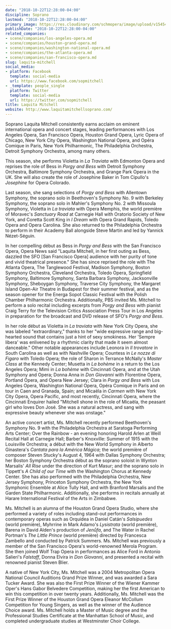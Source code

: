 ```yaml
---
date: "2018-10-22T12:28:00-04:00"
discipline: Soprano
lastmod: "2018-10-22T12:28:00-04:00"
primary_image: https://res.cloudinary.com/schmopera/image/upload/v1545409169/media/webhook-uploads/1540225586694/Mitchell.L.Headshot2018.2..jpg.jpg
publishDate: "2018-10-22T12:28:00-04:00"
related_companies:
- scene/companies/los-angeles-opera.md
- scene/companies/houston-grand-opera.md
- scene/companies/washington-national-opera.md
- scene/companies/the-atlanta-opera.md
- scene/companies/san-francisco-opera.md
slug: laquita-mitchell
social_media:
- platform: Facebook
  template: social-media
  url: https://www.facebook.com/sopmitchell
- _template: people_single
  platform: Twitter
  template: social-media
  url: https://twitter.com/sopmitchell
title: Laquita Mitchell
website: http://www.laquitamitchellsoprano.com/
---
```


Soprano Laquita Mitchell consistently earns acclaim on eminent international opera and concert stages, leading performances with Los Angeles Opera, San Francisco Opera, Houston Grand Opera, Lyric Opera of Chicago, New York City Opera, Washington National Opera, and Opéra Comique in Paris, New York Philharmonic, The Philadelphia Orchestra, Detroit Symphony Orchestra, among many others.

This season, she performs Violetta in *La Traviata* with Edmonton Opera and reprises the role of Bess in *Porgy and Bess* with Detroit Symphony Orchestra, Baltimore Symphony Orchestra, and Grange Park Opera in the UK.  She will also create the role of Josephine Baker in Tom Cipullo's *Josephine* for Opera Colorado.

Last season, she sang selections of *Porgy and Bess* with Allentown Symphony, the soprano solo in Beethoven's Symphony No. 9 with Berkeley Symphony, the soprano solo in Mahler's Symphony No. 2 with Missoula Symphony, Violetta in *La traviata* with Opera Memphis, the world première of Moravec's *Sanctuary Road* at Carnegie Hall with Oratorio Society of New York, and Coretta Scott King in *I Dream* with Opera Grand Rapids, Toledo Opera and Opera Carolina. She also returned to the Philadelphia Orchestra to perform in their Academy Ball alongside Steve Martin and led by Yannick Nézet-Séguin.

In her compelling début as Bess in *Porgy and Bess* with the San Francisco Opera, Opera News said "Laquita Mitchell, in her first outing as Bess, dazzled the SFO [San Francisco Opera] audience with her purity of tone and vivid theatrical presence." She has since reprised the role with The Atlanta Opera, The Tanglewood Festival, Madison Symphony, Boston Symphony Orchestra, Cleveland Orchestra, Toledo Opera, Springfield Symphony, Baltimore Symphony, Santa Barbara Symphony, Jacksonville Symphony, Sheboygan Symphony, Traverse City Symphony, the Margaret Island Open-Air Theatre in Budapest for their summer festival, and as the season opener for the Energa Sopot Classic Festival with the Polish Chamber Philharmonic Orchestra. Additionally, PBS invited Ms. Mitchell to perform a solo recital including excerpts from *Porgy and Bess* with pianist Craig Terry for the Television Critics Association Press Tour in Los Angeles in preparation for the broadcast and DVD release of SFO's *Porgy and Bess*. 

In her role début as Violetta in *La traviata* with New York City Opera, she was labeled "extraordinary," thanks to her "wide expressive range and big-hearted sound that contains just a hint of sexy smokiness. Her 'Sempre libera' was enlivened by a rhythmic clarity that made it seem almost danceable." Other notable appearances include Leonora in *Il trovatore* in South Carolina as well as with Nashville Opera; Countess in *Le nozze di Figaro* with Toledo Opera;  the role of Sharon in Terrance McNally's *Master Class* at the Kennedy Center; Musetta in *La bohème* in a return to the Los Angeles Opera; Mimì in *La bohème* with Cincinnati Opera, and at the Utah Symphony and Opera; Donna Anna in *Don Giovanni* with Florentine Opera, Portland Opera, and Opera New Jersey; Clara in *Porgy and Bess* with Los Angeles Opera, Washington National Opera, Opéra Comique in Paris and on tour in Caen and Granada, Spain; and Micaëla in *Carmen* with New York City Opera, Opera Pacific, and most recently, Cincinnati Opera, where the Cincinnati Enquirer hailed "Mitchell shone in the role of Micaëla, the peasant girl who loves Don José. She was a natural actress, and sang with expressive beauty whenever she was onstage."

An active concert artist, Ms. Mitchell recently performed Beethoven's Symphony No. 9 with the Philadelphia Orchestra at Saratoga Performing Arts Center; Over the Rainbow - an evening honoring Harold Arlen at Weill Recital Hall at Carnegie Hall; Barber's Knoxville: Summer of 1915 with the Louisville Orchestra; a début with the New World Symphony in Alberto Ginastera's *Cantata para la América Mágica*; the world première of composer Steven Stucky's August 4, 1964 with Dallas Symphony Orchestra; her Boston Symphony Orchestra début as the soprano soloist in Wynton Marsalis' *All Rise* under the direction of Kurt Masur; and the soprano solo in Tippett's *A Child of our Time* with the Washington Chorus at Kennedy Center. She has also performed with the Philadelphia Orchestra, New Jersey Symphony, Princeton Symphony Orchestra, the New York Symphonic Ensemble at Alice Tully Hall, and with Branford Marsalis and the Garden State Philharmonic. Additionally, she performs in recitals annually at Harare International Festival of the Arts in Zimbabwe.

Ms. Mitchell is an alumna of the Houston Grand Opera Studio, where she performed a variety of roles including stand-out performances in contemporary operas such as Orquidea in Daniel Catán's *Salsipuedes* (world première), Myhrrine in Mark Adamo's *Lysistrata* (world première), Barena in David Alden's production of *Jenůfa*, and The Water in Rachel Portman's *The Little Prince* (world première) directed by Francesca Zambello and conducted by Patrick Summers. Ms. Mitchell was previously a member of the San Francisco Opera's world-renowned Merola Program. She then joined Wolf Trap Opera in performances as Alice Ford in Antonio Salieri's *Falstaff*, Donna Elvira in *Don Giovanni*, and presented a recital with renowned pianist Steven Blier.

A native of New York City, Ms. Mitchell was a 2004 Metropolitan Opera National Council Auditions Grand Prize Winner, and was awarded a Sara Tucker Award. She was also the First Prize Winner of the Wiener Kammer Oper's Hans Gabor Belvedere Competition, making her the first American to win this competition in over twenty years. Additionally, Ms. Mitchell was the First Prize Winner of the Houston Grand Opera Eleanor McCollum Competition for Young Singers, as well as the winner of the Audience Choice award. Ms. Mitchell holds a Master of Music degree and the Professional Studies Certificate at the Manhattan School of Music, and completed undergraduate studies at Westminster Choir College.

